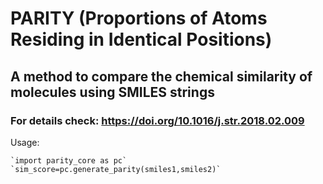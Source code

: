 # PARITY (Proportions of Atoms Residing in Identical Positions)
## A method to compare the chemical similarity of molecules using SMILES strings
### For details check: https://doi.org/10.1016/j.str.2018.02.009

Usage: 

	`import parity_core as pc`
	`sim_score=pc.generate_parity(smiles1,smiles2)`
